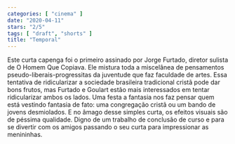 ```yaml
---
categories: [ "cinema" ]
date: "2020-04-11"
stars: "2/5"
tags: [ "draft", "shorts" ]
title: "Temporal"
---
```

Este curta capenga foi o primeiro assinado por Jorge Furtado, diretor
sulista de O Homem Que Copiava. Ele mistura toda a miscelânea de
pensamentos pseudo-liberais-progressitas da juventude que faz faculdade
de artes. Essa tentativa de ridicularizar a sociedade brasileira
tradicional cristã pode dar bons frutos, mas Furtado e Goulart estão
mais interessados em tentar ridicularizar ambos os lados. Uma festa
a fantasia nos faz pensar quem está vestindo fantasia de fato: uma
congregação cristã ou um bando de jovens desmiolados. E no âmago
desse simples curta, os efeitos visuais são de péssima qualidade. Digno
de um trabalho de conclusão de curso e para se divertir com os amigos
passando o seu curta para impressionar as menininhas.
